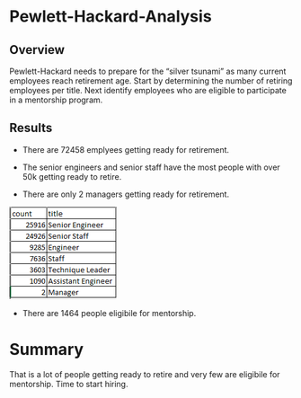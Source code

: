 # Pewlett-Hackard-Analysis

## Overview
Pewlett-Hackard needs to prepare for the “silver tsunami” as many current employees reach retirement age.  Start by determining the number of retiring employees per title.  Next identify employees who are eligible to participate in a mentorship program. 



## Results
 - There are 72458 emplyees getting ready for retirement.

 - The senior engineers and senior staff have the most people with over 50k getting ready to retire.
 - There are only 2 managers getting ready for retirement.
 
![Titles](https://github.com/joeapodaca/Pewlett-Hackard-Analysis/blob/main/Data/retiring_titles.PNG)

 - There are 1464 people eligibile for mentorship.


# Summary
That is a lot of people getting ready to retire and very few are eligibile for mentorship.   Time to start hiring.
